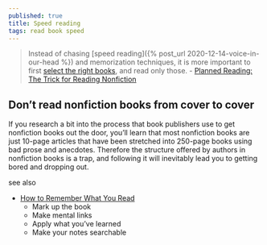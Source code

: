 ```yaml
---
published: true
title: Speed reading
tags: read book speed
---
```

>  Instead of chasing [speed reading]({% post_url 2020-12-14-voice-in-our-head %}) and memorization techniques, it is more important to first [select the right books](https://codecapsule.com/2015/12/13/you-dont-need-to-read-faster-just-pick-the-right-books/), and read only those. - [Planned Reading: The Trick for Reading Nonfiction](https://codecapsule.com/2017/05/06/planned-reading-the-trick-for-reading-nonfiction/)

## Don’t read nonfiction books from cover to cover

If you research a bit into the process that book publishers use to get nonfiction books out the door, you’ll learn that most nonfiction books are just 10-page articles that have been stretched into 250-page books using bad prose and anecdotes. Therefore the structure offered by authors in nonfiction books is a trap, and following it will inevitably lead you to getting bored and dropping out.

see also
- [How to Remember What You Read](https://news.ycombinator.com/item?id=28254378)
	- Mark up the book
    - Make mental links
	- Apply what you’ve learned
	- Make your notes searchable
